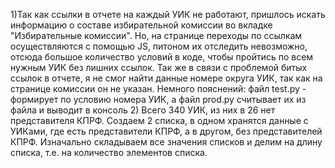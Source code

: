 1)Так как ссылки в отчете на каждый УИК не работают, пришлось искать информацию о составе избирательной комиссии во вкладке "Избирательные комиссии". Но, на странице переходы по ссылкам осуществляются с помощью JS, питоном их отследить невозможно, отсюда большое количество условий в коде, чтобы пройтись по всем нужным УИК без лишних ссылок. Так же в связи с проблемой битых ссылок в отчете, я не смог найти данные номере округа УИК, так как на странице комиссии он не указан.
Немного пояснений: файл test.py - формирует по условию номера УИК, а файл prod.py считывает их из файла и выводит в консоль 
2) Всего 340 УИК, из них в 26 нет представителя КПРФ. Создаем 2 списка, в одном хранятся данные с УИКами, где есть представители КПРФ, а в другом, без представителей КПРФ. Изначально складываем все значения списков и делим на длину списка, т.е. на количество элементов списка.
